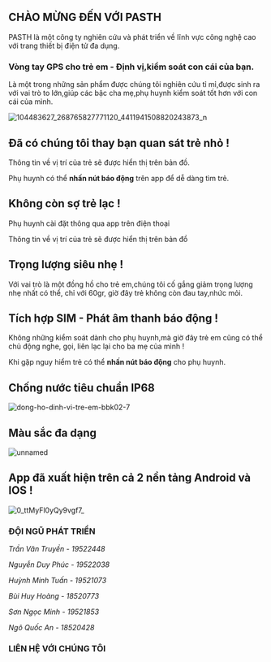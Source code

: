 ## CHÀO MỪNG ĐẾN VỚI PASTH

PASTH là một công ty nghiên cứu và phát triển về lĩnh vực công nghệ cao với trang thiết bị điện tử đa dụng.

### Vòng tay GPS cho trẻ em - Định vị,kiểm soát con cái của bạn.

Là một trong những sản phẩm được chúng tôi nghiên cứu tỉ mỉ,được sinh ra với vai trò to lớn,giúp các bậc cha mẹ,phụ huynh kiểm soát tốt hơn với con cái của mình.

![104483627_268765827771120_4411941508820243873_n](https://user-images.githubusercontent.com/67546866/85950069-a8fa0280-b984-11ea-84b3-492fbae72cd5.png)





## Đã có chúng tôi thay bạn quan sát trẻ nhỏ !

Thông tin về vị trí của trẻ sẽ được hiển thị trên bản đồ.

Phụ huynh có thể **nhấn nút báo động** trên app để dễ dàng tìm trẻ.

## Không còn sợ trẻ lạc !

Phụ huynh cài đặt thông qua app trên điện thoại

Thông tin về vị trí của trẻ sẽ được hiển thị trên bản đồ

## Trọng lượng siêu nhẹ !
Với vai trò là một đồng hồ cho trẻ em,chúng tôi cố gắng giảm trọng lượng nhẹ nhất có thể, chỉ với 60gr, giờ đây trẻ không còn đau tay,nhức mỏi.

## Tích hợp SIM - Phát âm thanh báo động !
Không những kiểm soát dành cho phụ huynh,mà giờ đây trẻ em cũng có thể chủ động nghe, gọi, liên lạc lại cho ba mẹ của mình !

Khi gặp nguy hiểm trẻ có thể **nhấn nút báo động** cho phụ huynh.

## Chống nước tiêu chuẩn IP68
![dong-ho-dinh-vi-tre-em-bbk02-7](https://user-images.githubusercontent.com/67546866/85951132-5a039b80-b98b-11ea-8db6-77ac974591c7.jpg)


## Màu sắc đa dạng
![unnamed](https://user-images.githubusercontent.com/67546866/85951365-f11d2300-b98c-11ea-8da5-f6928b4603ad.jpg)

## App đã xuất hiện trên cả 2 nền tảng Android và IOS !
![0_ttMyFl0yQy9vgf7_](https://user-images.githubusercontent.com/67546866/85951285-689e8280-b98c-11ea-9764-2020f5007679.png)








### ĐỘI NGŨ PHÁT TRIỂN

 _Trần Văn Truyền - 19522448_  
 
 _Nguyễn Duy Phúc - 19522038_

 _Huỳnh Minh Tuấn - 19521073_

 _Bùi Huy Hoàng - 18520773_

 _Sơn Ngọc Minh - 19521853_

 _Ngô Quốc An - 18520428_


### LIÊN HỆ VỚI CHÚNG TÔI


